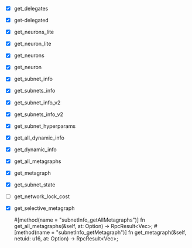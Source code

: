 - [x] get_delegates 
- [x] get-delegated
- [x] get_neurons_lite 
- [x] get_neuron_lite
- [x] get_neurons
- [x] get_neuron
- [x] get_subnet_info
- [x] get_subnets_info
- [x] get_subnet_info_v2
- [x] get_subnets_info_v2
- [x] get_subnet_hyperparams
- [x] get_all_dynamic_info
- [x] get_dynamic_info
- [x] get_all_metagraphs
- [x] get_metagraph
- [x] get_subnet_state
- [ ] get_network_lock_cost
- [x] get_selective_metagraph

    #[method(name = "subnetInfo_getAllMetagraphs")]
    fn get_all_metagraphs(&self, at: Option<BlockHash>) -> RpcResult<Vec<u8>>;
    #[method(name = "subnetInfo_getMetagraph")]
    fn get_metagraph(&self, netuid: u16, at: Option<BlockHash>) -> RpcResult<Vec<u8>>;

